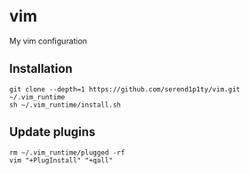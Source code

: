 # vim
My vim configuration

## Installation

```
git clone --depth=1 https://github.com/serend1p1ty/vim.git ~/.vim_runtime
sh ~/.vim_runtime/install.sh
```

## Update plugins

```
rm ~/.vim_runtime/plugged -rf
vim "+PlugInstall" "+qall"
```
